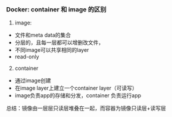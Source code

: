 ### Docker: container 和 image 的区别

1. image:
- 文件和meta data的集合
- 分层的，且每一层都可以增删改文件，
- 不同image可以共享相同的layer
- read-only

2. container
- 通过image创建
- 在image layer上建立一个container layer（可读写）
- image负责app的存储和分发，container 负责运行app

总结：镜像由一层层只读层堆叠在一起，而容器为镜像只读层+读写层
